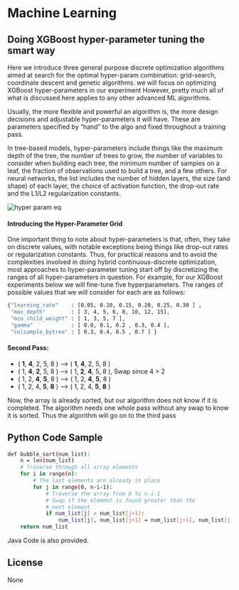 # Machine Learning
## Doing XGBoost hyper-parameter tuning the smart way 
Here we introduce three general purpose discrete optimization algorithms aimed at search for the optimal hyper-param combination: grid-search, coordinate descent and genetic algorithms. we will focus on optimizing XGBoost hyper-parameters in our experiment However, pretty much all of what is discussed here applies to any other advanced ML algorithms.

Usually, the more flexible and powerful an algorithm is, the more design decisions and adjustable hyper-parameters it will have. These are parameters specified by “hand” to the algo and fixed throughout a training pass.

 In tree-based models, hyper-parameters include things like the maximum depth of the tree, the number of trees to grow, the number of variables to consider when building each tree, the minimum number of samples on a leaf, the fraction of observations used to build a tree, and a few others. For neural networks, the list includes the number of hidden layers, the size (and shape) of each layer, the choice of activation function, the drop-out rate and the L1/L2 regularization constants.

 ![hyper param eq](https://miro.medium.com/max/1084/1*WjmgwZBjiWfbUmgCAwPvMg.png)


#### Introducing the Hyper-Parameter Grid

One important thing to note about hyper-parameters is that, often, they take on discrete values, with notable exceptions being things like drop-out rates or regularization constants. Thus, for practical reasons and to avoid the complexities involved in doing hybrid continuous-discrete optimization, most approaches to hyper-parameter tuning start off by discretizing the ranges of all hyper-parameters in question. For example, for our XGBoost experiments below we will fine-tune five hyperparameters. The ranges of possible values that we will consider for each are as follows:

```sh
{"learning_rate"    : [0.05, 0.10, 0.15, 0.20, 0.25, 0.30 ] ,
 "max_depth"        : [ 3, 4, 5, 6, 8, 10, 12, 15],
 "min_child_weight" : [ 1, 3, 5, 7 ],
 "gamma"            : [ 0.0, 0.1, 0.2 , 0.3, 0.4 ],
 "colsample_bytree" : [ 0.3, 0.4, 0.5 , 0.7 ] }
```


#### Second Pass:
- ( **1**, **4**, 2, 5, 8 ) –> ( **1**, **4**, 2, 5, 8 )
- ( 1, **4**, **2**, 5, 8 ) –> ( 1, **2**, **4**, 5, 8 ), Swap since 4 > 2
- ( 1, 2, **4**, **5**, 8 ) –> ( 1, 2, **4**, **5**, 8 )
- ( 1, 2, 4, **5**, **8** ) –>  ( 1, 2, 4, **5**, **8** )

Now, the array is already sorted, but our algorithm does not know if it is completed. The algorithm needs one whole pass without any swap to know it is sorted. Thus the algorithm will go on to the third pass

## Python Code Sample

```sh
def bubble_sort(num_list):
	n = len(num_list)
	# Traverse through all array elements
	for i in range(n):
		# The last elements are already in place
		for j in range(0, n-i-1):
			# Traverse the array from 0 to n-i-1
			# Swap if the element is found greater than the 
			# next element
			if num_list[j] > num_list[j+1]:
				num_list[j], num_list[j+1] = num_list[j+1], num_list[j]
	return num_list
```

Java Code is also provided.

License
----

None
